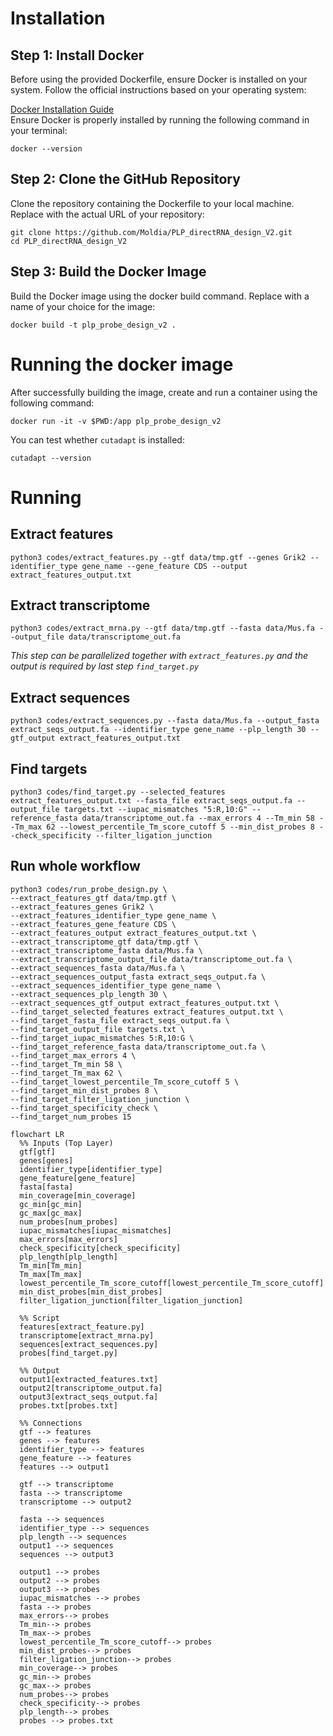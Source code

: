# Installation  
## Step 1: Install Docker
Before using the provided Dockerfile, ensure Docker is installed on your system. Follow the official instructions based on your operating system:

[Docker Installation Guide](https://docs.docker.com/engine/install/)  
Ensure Docker is properly installed by running the following command in your terminal:  
```
docker --version
```
## Step 2: Clone the GitHub Repository
Clone the repository containing the Dockerfile to your local machine. Replace <repository-url> with the actual URL of your repository:
```
git clone https://github.com/Moldia/PLP_directRNA_design_V2.git
cd PLP_directRNA_design_V2
```
## Step 3: Build the Docker Image
Build the Docker image using the docker build command. Replace <image-name> with a name of your choice for the image:
```
docker build -t plp_probe_design_v2 .
```
# Running the docker image   
After successfully building the image, create and run a container using the following command:
```
docker run -it -v $PWD:/app plp_probe_design_v2
```

You can test whether `cutadapt` is installed:  
```
cutadapt --version
```

# Running  
## Extract features
`python3 codes/extract_features.py --gtf data/tmp.gtf --genes Grik2 --identifier_type gene_name --gene_feature CDS --output extract_features_output.txt`

## Extract transcriptome
`python3 codes/extract_mrna.py --gtf data/tmp.gtf --fasta data/Mus.fa --output_file data/transcriptome_out.fa`  

_This step can be parallelized together with `extract_features.py` and the output is required by last step `find_target.py`_  

## Extract sequences
`python3 codes/extract_sequences.py --fasta data/Mus.fa --output_fasta extract_seqs_output.fa --identifier_type gene_name --plp_length 30 --gtf_output extract_features_output.txt`

## Find targets
`python3 codes/find_target.py --selected_features extract_features_output.txt --fasta_file extract_seqs_output.fa --output_file targets.txt --iupac_mismatches "5:R,10:G" --reference_fasta data/transcriptome_out.fa --max_errors 4 --Tm_min 58 --Tm_max 62 --lowest_percentile_Tm_score_cutoff 5 --min_dist_probes 8 --check_specificity --filter_ligation_junction`


## Run whole workflow  
```
python3 codes/run_probe_design.py \
--extract_features_gtf data/tmp.gtf \
--extract_features_genes Grik2 \
--extract_features_identifier_type gene_name \
--extract_features_gene_feature CDS \
--extract_features_output extract_features_output.txt \
--extract_transcriptome_gtf data/tmp.gtf \
--extract_transcriptome_fasta data/Mus.fa \
--extract_transcriptome_output_file data/transcriptome_out.fa \
--extract_sequences_fasta data/Mus.fa \
--extract_sequences_output_fasta extract_seqs_output.fa \
--extract_sequences_identifier_type gene_name \
--extract_sequences_plp_length 30 \
--extract_sequences_gtf_output extract_features_output.txt \
--find_target_selected_features extract_features_output.txt \
--find_target_fasta_file extract_seqs_output.fa \
--find_target_output_file targets.txt \
--find_target_iupac_mismatches 5:R,10:G \
--find_target_reference_fasta data/transcriptome_out.fa \
--find_target_max_errors 4 \
--find_target_Tm_min 58 \
--find_target_Tm_max 62 \
--find_target_lowest_percentile_Tm_score_cutoff 5 \
--find_target_min_dist_probes 8 \
--find_target_filter_ligation_junction \
--find_target_specificity_check \
--find_target_num_probes 15
```


```mermaid
flowchart LR
  %% Inputs (Top Layer)
  gtf[gtf]
  genes[genes]
  identifier_type[identifier_type]
  gene_feature[gene_feature]
  fasta[fasta]
  min_coverage[min_coverage]
  gc_min[gc_min]
  gc_max[gc_max]
  num_probes[num_probes]
  iupac_mismatches[iupac_mismatches]
  max_errors[max_errors]
  check_specificity[check_specificity]
  plp_length[plp_length]
  Tm_min[Tm_min]
  Tm_max[Tm_max]
  lowest_percentile_Tm_score_cutoff[lowest_percentile_Tm_score_cutoff]
  min_dist_probes[min_dist_probes]
  filter_ligation_junction[filter_ligation_junction]

  %% Script
  features[extract_feature.py]
  transcriptome[extract_mrna.py]
  sequences[extract_sequences.py]
  probes[find_target.py]
  
  %% Output
  output1[extracted_features.txt]
  output2[transcriptome_output.fa]
  output3[extract_seqs_output.fa]
  probes.txt[probes.txt]

  %% Connections
  gtf --> features
  genes --> features
  identifier_type --> features
  gene_feature --> features
  features --> output1

  gtf --> transcriptome
  fasta --> transcriptome
  transcriptome --> output2

  fasta --> sequences
  identifier_type --> sequences
  plp_length --> sequences
  output1 --> sequences 
  sequences --> output3

  output1 --> probes
  output2 --> probes
  output3 --> probes
  iupac_mismatches --> probes
  fasta --> probes
  max_errors--> probes
  Tm_min--> probes
  Tm_max--> probes
  lowest_percentile_Tm_score_cutoff--> probes
  min_dist_probes--> probes
  filter_ligation_junction--> probes
  min_coverage--> probes
  gc_min--> probes
  gc_max--> probes
  num_probes--> probes
  check_specificity--> probes
  plp_length--> probes
  probes --> probes.txt
```
